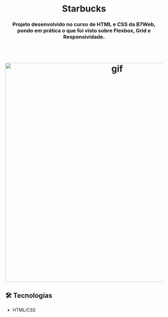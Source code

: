<h1 align="center">Starbucks</h1>

<h3 align="center">
    Projeto desenvolvido no curso de HTML e CSS da B7Web, pondo em prática o que foi visto sobre Flexbox, Grid e Responsividade.
</h3>

<br>

<h1 align="center">
    <img width="700px" alt="gif" title="gif-starbucks" src="./assets/images/starbucks-gif.gif">
</h1>

## 🛠 Tecnologias

* HTML/CSS